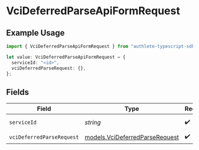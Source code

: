 # VciDeferredParseApiFormRequest

## Example Usage

```typescript
import { VciDeferredParseApiFormRequest } from "authlete-typescript-sdk/models/operations";

let value: VciDeferredParseApiFormRequest = {
  serviceId: "<id>",
  vciDeferredParseRequest: {},
};
```

## Fields

| Field                                                                     | Type                                                                      | Required                                                                  | Description                                                               |
| ------------------------------------------------------------------------- | ------------------------------------------------------------------------- | ------------------------------------------------------------------------- | ------------------------------------------------------------------------- |
| `serviceId`                                                               | *string*                                                                  | :heavy_check_mark:                                                        | A service ID.                                                             |
| `vciDeferredParseRequest`                                                 | [models.VciDeferredParseRequest](../../models/vcideferredparserequest.md) | :heavy_check_mark:                                                        | N/A                                                                       |